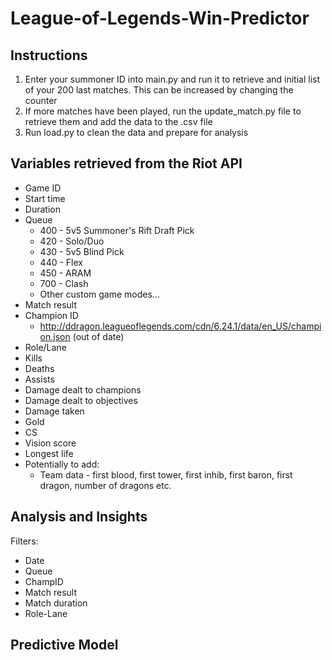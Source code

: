 # League-of-Legends-Win-Predictor
## Instructions
1. Enter your summoner ID into main.py and run it to retrieve and initial list of your 200 last matches. This can be increased by changing the counter
2. If more matches have been played, run the update_match.py file to retrieve them and add the data to the .csv file
3. Run load.py to clean the data and prepare for analysis

## Variables retrieved from the Riot API
* Game ID
* Start time
* Duration
* Queue
  * 400 - 5v5 Summoner's Rift Draft Pick
  * 420 - Solo/Duo
  * 430 - 5v5 Blind Pick
  * 440 - Flex
  * 450 - ARAM
  * 700 - Clash
  * Other custom game modes...
* Match result
* Champion ID
  * http://ddragon.leagueoflegends.com/cdn/6.24.1/data/en_US/champion.json (out of date)
* Role/Lane
* Kills
* Deaths
* Assists
* Damage dealt to champions
* Damage dealt to objectives 
* Damage taken
* Gold
* CS
* Vision score
* Longest life
* Potentially to add:
  * Team data - first blood, first tower, first inhib, first baron, first dragon, number of dragons etc.

## Analysis and Insights
Filters:
* Date
* Queue
* ChampID
* Match result
* Match duration
* Role-Lane

## Predictive Model
